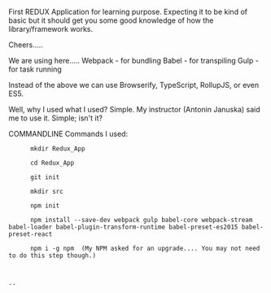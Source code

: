 First REDUX Application for learning purpose. Expecting it to be kind of basic but it should get you some good knowledge of how the library/framework works.

Cheers.....

We are using here.....
        Webpack - for bundling
        Babel - for transpiling
        Gulp - for task running

Instead of the above we can use Browserify, TypeScript, RollupJS, or even ES5.

Well, why I used what I used? Simple. My instructor (Antonin Januska) said me to use it. Simple; isn't it?








COMMANDLINE Commands I used:

          mkdir Redux_App

          cd Redux_App

          git init

          mkdir src

          npm init

          npm install --save-dev webpack gulp babel-core webpack-stream babel-loader babel-plugin-transform-runtime babel-preset-es2015 babel-preset-react

          npm i -g npm  (My NPM asked for an upgrade.... You may not need to do this step though.)



    --      
